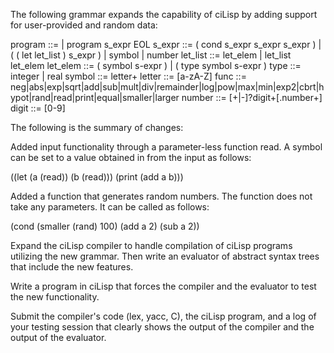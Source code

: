 The following grammar expands the capability of ciLisp by adding support for user-provided and random data:

program ::= | program s_expr EOL
s_expr ::=
( cond s_expr s_expr s_expr )
| ( ( let let_list ) s_expr )
| symbol
| number
let_list ::= let_elem | let_list let_elem
let_elem ::= ( symbol s-expr ) | ( type symbol s-expr ) type ::= integer | real
symbol ::= letter+
letter ::= [a-zA-Z]
func ::= neg|abs|exp|sqrt|add|sub|mult|div|remainder|log|pow|max|min|exp2|cbrt|hypot|rand|read|print|equal|smaller|larger
number ::= [+|-]?digit+[.number+]
digit ::= [0-9]

The following is the summary of changes:

Added input functionality through a parameter-less function read. A symbol can be set to a value obtained in from the input as follows:

((let (a (read)) (b (read))) (print (add a b)))

Added a function that generates random numbers. The function does not take any parameters. It can be called as follows:

(cond (smaller (rand) 100) (add a 2) (sub a 2))

Expand the ciLisp compiler to handle compilation of ciLisp programs utilizing the new grammar. Then write an evaluator of abstract syntax trees that include the new features.

Write a program in ciLisp that forces the compiler and the evaluator to test the new functionality.

Submit the compiler's code (lex, yacc, C), the ciLisp program, and a log of your testing session that clearly shows the output of the compiler and the output of the evaluator.
